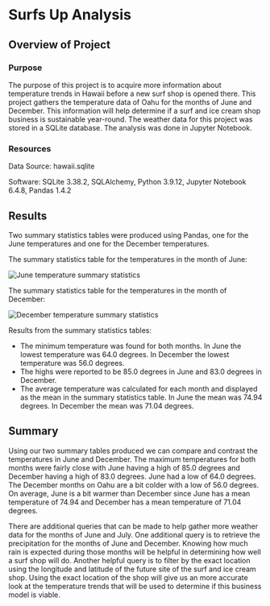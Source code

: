 # Surfs Up Analysis
## Overview of Project
### Purpose
The purpose of this project is to acquire more information about temperature trends in Hawaii before a new surf shop is opened there. This project gathers the temperature data of Oahu for the months of June and December. This information will help determine if a surf and ice cream shop business is sustainable year-round. The weather data for this project was stored in a SQLite database. The analysis was done in Jupyter Notebook. 


### Resources
Data Source: hawaii.sqlite

Software: SQLite 3.38.2, SQLAlchemy, Python 3.9.12, Jupyter Notebook 6.4.8, Pandas 1.4.2

## Results
Two summary statistics tables were produced using Pandas, one for the June temperatures and one for the December temperatures. 

The summary statistics table for the temperatures in the month of June:

![June temperature summary statistics](https://user-images.githubusercontent.com/111299372/205147323-7c71fe99-1141-477f-93eb-7de14e248590.png)

The summary statistics table for the temperatures in the month of December: 

![December temperature summary statistics](https://user-images.githubusercontent.com/111299372/205147434-bdacb1f9-6daa-4126-b67b-1620eb8c2572.png)

Results from the summary statistics tables:
* The minimum temperature was found for both months. In June the lowest temperature was 64.0 degrees. In December the lowest temperature was 56.0 degrees.
* The highs were reported to be 85.0 degrees in June and 83.0 degrees in December.
* The average temperature was calculated for each month and displayed as the mean in the summary statistics table. In June the mean was 74.94 degrees. In December the mean was 71.04 degrees. 


## Summary 
Using our two summary tables produced we can compare and contrast the temperatures in June and December. The maximum temperatures for both months were fairly close with June having a high of 85.0 degrees and December having a high of 83.0 degrees. June had a low of 64.0 degrees. The December months on Oahu are a bit colder with a low of 56.0 degrees. On average, June is a bit warmer than December since June has a mean temperature of 74.94 and December has a mean temperature of 71.04 degrees. 

There are additional queries that can be made to help gather more weather data for the months of June and July. One additional query is to retrieve the precipitation for the months of June and December. Knowing how much rain is expected during those months will be helpful in determining how well a surf shop will do. Another helpful query is to filter by the exact location using the longitude and latitude of the future site of the surf and ice cream shop. Using the exact location of the shop will give us an more accurate look at the temperature trends that will be used to determine if this business model is viable. 
